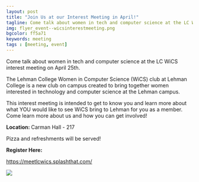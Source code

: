 ```yaml
---
layout: post
title: "Join Us at our Interest Meeting in April!"
tagline: Come talk about women in tech and computer science at the LC WiCS interest meeting on April 25th.
img: flyer_event--wicsinterestmeeting.png
bgcolor: ff5a71
keywords: meeting
tags : [meeting, event]
---
```


Come talk about women in tech and computer science at the LC WiCS interest meeting on April 25th.

<!--more-->

The Lehman College Women in Computer Science (WiCS) club at Lehman College is a new club on campus created to bring together women interested in technology and computer science at the Lehman campus.

This interest meeting is intended to get to know you and learn more about what YOU would like to see WiCS bring to Lehman for you as a member. Come learn more about us and how you can get involved! 

<strong>Location: </strong> Carman Hall - 217

Pizza and refreshments will be served!

<strong>Register Here: </strong> 

<a href="https://meetlcwics.splashthat.com/">https://meetlcwics.splashthat.com/</a>

<img src="{{site.url}}/assets/images/flyer_event--wicsinterestmeeting.png">
